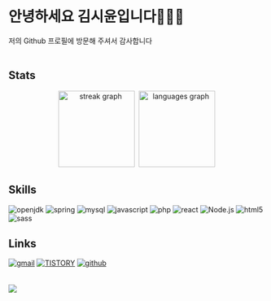 # 안녕하세요 김시윤입니다👩🏻‍💻
저의 Github 프로필에 방문해 주셔서 감사합니다
<br/><br/>

<h2 align="left">Stats</h2>
<div align="center">
  <img src="https://streak-stats.demolab.com?user=selinakk&locale=en&mode=daily&theme=nightowl&hide_border=false&border_radius=5" height="150" alt="streak graph"  />&nbsp;
  <img src="https://github-readme-stats.vercel.app/api/top-langs?username=selinakk&locale=en&hide_title=false&layout=compact&card_width=320&langs_count=5&theme=nightowl&hide_border=false" height="150" alt="languages graph"  />
</div>


<h2 align="left">Skills</h2>
<div align="left">
      <img alt='openjdk' src='https://img.shields.io/badge/java-100000?style=for-the-badge&logo=openjdk&logoColor=E76E00&labelColor=FFFFFF&color=FFFFFF'/>
  <img alt='spring' src='https://img.shields.io/badge/spring-100000?style=for-the-badge&logo=spring&logoColor=78BC21&labelColor=FFFFFF&color=FFFFFF'/>
  <img alt='mysql' src='https://img.shields.io/badge/mysql-100000?style=for-the-badge&logo=mysql&logoColor=407297&labelColor=FFFFFF&color=FFFFFF'/>
  <img alt='javascript' src='https://img.shields.io/badge/JAVASCRIPT-100000?style=for-the-badge&logo=javascript&logoColor=EFD250&labelColor=FFFFFF&color=FFFFFF'/>
  <img alt='php' src='https://img.shields.io/badge/php-100000?style=for-the-badge&logo=php&logoColor=777BB4&labelColor=FFFFFF&color=FFFFFF'/>
   <img alt='react' src='https://img.shields.io/badge/react-100000?style=for-the-badge&logo=react&logoColor=61DAFB&labelColor=FFFFFF&color=FFFFFF'/>
<img alt='Node.js' src='https://img.shields.io/badge/Node.js-100000?style=for-the-badge&logo=Node.js&logoColor=7377AE&labelColor=FFFFFF&color=FFFFFF'/>
  <img alt='html5' src='https://img.shields.io/badge/html-100000?style=for-the-badge&logo=html5&logoColor=DC4A25&labelColor=FFFFFF&color=FFFFFF'/>
  <img alt='sass' src='https://img.shields.io/badge/sass-100000?style=for-the-badge&logo=sass&logoColor=CC6699&labelColor=FFFFFF&color=FFFFFF'/>
</div>

<h2 align="left">Links</h2>
<div align="left">
<a href='mailto:rosereaseoul@gmail.com' target="_blank"><img alt='gmail' src='https://img.shields.io/badge/gmail-100000?style=for-the-badge&logo=gmail&logoColor=EA4336&labelColor=FFFFFF&color=FFFFFF'/></a>
  <a href='https://selinak.tistory.com/' target="_blank"><img alt='TISTORY' src='https://img.shields.io/badge/TISTORY-100000?style=for-the-badge&logo=TISTORY&logoColor=FF5A4A&labelColor=FFFFFF&color=FFFFFF'/></a>
  <a href='https://github.com/selinakk' target="_blank"><img alt='github' src='https://img.shields.io/badge/GITHUB-100000?style=for-the-badge&logo=github&logoColor=000000&labelColor=FFFFFF&color=FFFFFF'/></a>
</div>
<br/><br/>
  <img src="https://visitcount.itsvg.in/api?id=selinakk&label=Profile%20Views&color=12&icon=3&pretty=true" />
